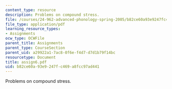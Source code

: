 ```yaml
---
content_type: resource
description: Problems on compound stress.
file: /courses/24-962-advanced-phonology-spring-2005/b82ce60a93e9247fc469a8fcc97ad441_assign6.pdf
file_type: application/pdf
learning_resource_types:
- Assignments
ocw_type: OCWFile
parent_title: Assignments
parent_type: CourseSection
parent_uid: a29922a1-7ac8-0f6e-f4d7-d7d1b79f14bc
resourcetype: Document
title: assign6.pdf
uid: b82ce60a-93e9-247f-c469-a8fcc97ad441
---
```

Problems on compound stress.

